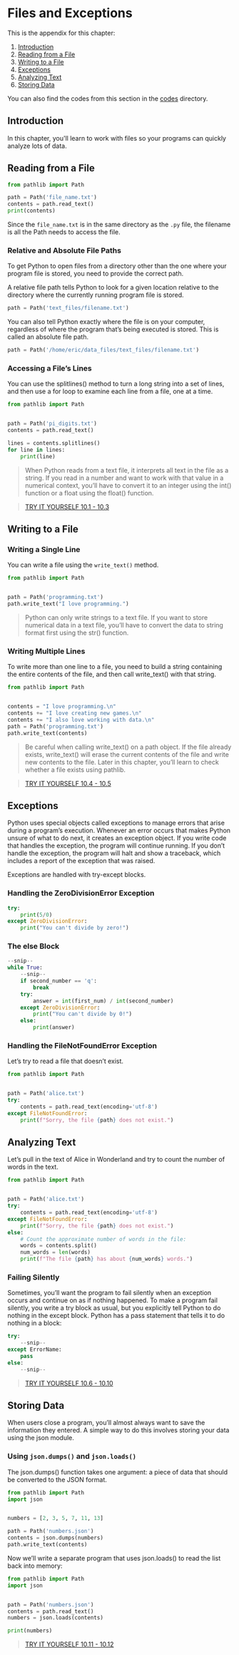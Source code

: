 # Files and Exceptions  

This is the appendix for this chapter:

1. [Introduction](#introduction)
2. [Reading from a File](#reading-from-a-file)
3. [Writing to a File](#writing-to-a-file)
4. [Exceptions](#exceptions)
5. [Analyzing Text](#analyzing-text)
6. [Storing Data](#storing-data)  

You can also find the codes from this section in the [codes](./codes) directory.  


## Introduction  

In this chapter, you'll learn to work with files so your programs can quickly analyze lots of data.  

## Reading from a File  

```python
from pathlib import Path

path = Path('file_name.txt')
contents = path.read_text()
print(contents)
```  

Since the `file_name.txt` is in the same directory as the `.py` file, the filename is all the Path needs to access the file.  

### Relative and Absolute File Paths  

To get Python to open files from a directory other than the one where your program file is stored, you need to provide the correct path.  

A relative file path tells Python to look for a given location relative to the directory where the currently running program file is stored.  

```python
path = Path('text_files/filename.txt')
```  

You can also tell Python exactly where the file is on your computer, regardless of where the program that’s being executed is stored. This is called an absolute file path.  

```python
path = Path('/home/eric/data_files/text_files/filename.txt')
```  
### Accessing a File’s Lines  

You can use the splitlines() method to turn a long string into a set of lines, and then use a for loop to examine each line from a file, one at a time.  

```python
from pathlib import Path


path = Path('pi_digits.txt')
contents = path.read_text()

lines = contents.splitlines()
for line in lines:
    print(line)
```  

> When Python reads from a text file, it interprets all text in the file as a string. If you read in a number and want to work with that value in a numerical context, you’ll have to convert it to an integer using the int() function or a float using the float() function.  

>[TRY IT YOURSELF 10.1 - 10.3](./codes/)  

## Writing to a File  

### Writing a Single Line  

You can write a file using the `write_text()` method.  

```python
from pathlib import Path


path = Path('programming.txt')
path.write_text("I love programming.")
```  

>Python can only write strings to a text file. If you want to store numerical data in a text file, you’ll have to convert the data to string format first using the str() function.  

### Writing Multiple Lines  

To write more than one line to a file, you need to build a string containing the entire contents of the file, and then call write_text() with that string.  

```python
from pathlib import Path


contents = "I love programming.\n"
contents += "I love creating new games.\n"
contents += "I also love working with data.\n"
path = Path('programming.txt')
path.write_text(contents)
```  

>Be careful when calling write_text() on a path object. If the file already exists, write_text() will erase the current contents of the file and write new contents to the file. Later in this chapter, you’ll learn to check whether a file exists using pathlib.  

>[TRY IT YOURSELF 10.4 - 10.5](./codes/)  

## Exceptions  

Python uses special objects called exceptions to manage errors that arise during a program’s execution. Whenever an error occurs that makes Python unsure of what to do next, it creates an exception object. If you write code that handles the exception, the program will continue running. If you don’t handle the exception, the program will halt and show a traceback, which includes a report of the exception that was raised.  

Exceptions are handled with try-except blocks.  

### Handling the ZeroDivisionError Exception  

```python
try:
    print(5/0)
except ZeroDivisionError:
    print("You can't divide by zero!")
```  

### The else Block  

```python
--snip--
while True:
    --snip--
    if second_number == 'q':
        break
    try:
        answer = int(first_num) / int(second_number)
    except ZeroDivisionError:
        print("You can't divide by 0!")
    else:
        print(answer)
```  

### Handling the FileNotFoundError Exception  

Let’s try to read a file that doesn’t exist.  

```python
from pathlib import Path


path = Path('alice.txt')
try:
    contents = path.read_text(encoding='utf-8')
except FileNotFoundError:
    print(f"Sorry, the file {path} does not exist.")
```  

## Analyzing Text  

Let’s pull in the text of Alice in Wonderland and try to count the number of words in the text.  

```python
from pathlib import Path


path = Path('alice.txt')
try:
    contents = path.read_text(encoding='utf-8')
except FileNotFoundError:
    print(f"Sorry, the file {path} does not exist.")
else:
    # Count the approximate number of words in the file:
    words = contents.split()
    num_words = len(words)
    print(f"The file {path} has about {num_words} words.")
```  

### Failing Silently  

Sometimes, you’ll want the program to fail silently when an exception occurs and continue on as if nothing happened. To make a program fail silently, you write a try block as usual, but you explicitly tell Python to do nothing in the except block. Python has a pass statement that tells it to do nothing in a block:  

```python
try:
    --snip--
except ErrorName:
    pass
else:
    --snip--
```  

>[TRY IT YOURSELF 10.6 - 10.10](./codes/)  

## Storing Data  

When users close
a program, you’ll almost always want to save the information they entered. A simple way to do this involves storing your data using the json module.  

### Using `json.dumps()` and `json.loads()`  

The json.dumps() function takes one argument: a piece of data that should be converted to the JSON format.  

```python
from pathlib import Path
import json


numbers = [2, 3, 5, 7, 11, 13]

path = Path('numbers.json')
contents = json.dumps(numbers)
path.write_text(contents)
```  

Now we’ll write a separate program that uses json.loads() to read the list back into memory:  

```python
from pathlib import Path
import json


path = Path('numbers.json')
contents = path.read_text()
numbers = json.loads(contents)

print(numbers)
```  

>[TRY IT YOURSELF 10.11 - 10.12](./codes/)  
